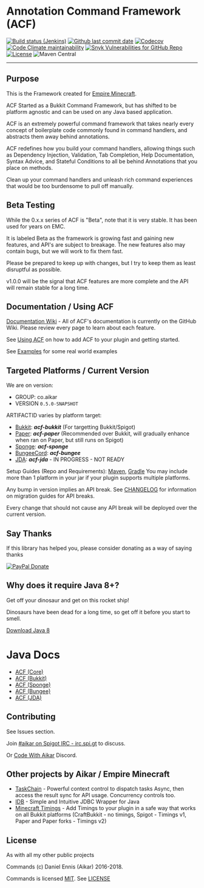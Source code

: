 # Annotation Command Framework (ACF)

[![Build status (Jenkins)](https://img.shields.io/jenkins/build?jobUrl=https%3A%2F%2Fci.gmcbm.net%2Fjob%2Fgmcbm%2Fjob%2Fcommands%2Fjob%2Ffork%2F&label=Jenkins&logo=jenkins)](https://ci.gmcbm.net/job/gmcbm/job/commands)
[![Github last commit date](https://img.shields.io/github/last-commit/gmcbm/commands?label=Updated&logo=github)](https://github.com/gmcbm/commands/commits)
[![Codecov](https://img.shields.io/codecov/c/gh/gmcbm/commands?label=Coverage&logo=codecov)](https://app.codecov.io/gh/gmcbm/commands)
[![Code Climate maintainability](https://img.shields.io/codeclimate/maintainability/gmcbm/commands?label=Maintainability)](https://codeclimate.com/github/gmcbm/commands)
[![Snyk Vulnerabilities for GitHub Repo](https://img.shields.io/snyk/vulnerabilities/github/gmcbm/commands?label=Vulnerabilities)](https://snyk.io/test/github/gmcbm/commands)
[![License](https://img.shields.io/github/license/gmcbm/commands?label=License)](https://github.com/gmcbm/commands/blob/master/LICENSE)
![Maven Central](https://img.shields.io/maven-central/v/net.gmcbm.dependencies/acf-parent)

---

## Purpose
This is the Framework created for [Empire Minecraft](https://ref.emc.gs/Aikar?gac=commands.github).

ACF Started as a Bukkit Command Framework, but has shifted to be platform agnostic and can be used on any Java based application.

ACF is an extremely powerful command framework that takes nearly every concept of boilerplate code commonly found in command handlers, and abstracts them away behind annotations.

ACF redefines how you build your command handlers, allowing things such as Dependency Injection, Validation, Tab Completion, Help Documentation, Syntax Advice, and Stateful Conditions to all be behind Annotations that you place on methods.

Clean up your command handlers and unleash rich command experiences that would be too burdensome to pull off manually.

## Beta Testing
While the 0.x.x series of ACF is "Beta", note that it is very stable.
It has been used for years on EMC. 


It is labeled Beta as the framework is growing fast and gaining new features, and API's are subject to breakage. The new features also may contain bugs, but we will work to fix them fast.

Please be prepared to keep up with changes, but I try to keep them as least disruptful as possible.

v1.0.0 will be the signal that ACF features are more complete and the API will remain stable for a long time.

## Documentation / Using ACF

[Documentation Wiki](https://github.com/aikar/commands/wiki) - All of ACF's documentation is currently on the GitHub Wiki. 
Please review every page to learn about each feature.

See [Using ACF](https://github.com/aikar/commands/wiki/Using-ACF) on how to add ACF to your plugin and getting started.

See [Examples](https://github.com/aikar/commands/wiki/Real-World-Examples) for some real world examples

## Targeted Platforms / Current Version

We are on version:
 - GROUP: co.aikar
 - VERSION `0.5.0-SNAPSHOT`

ARTIFACTID varies by platform target:
 * [Bukkit](https://spigotmc.org): ***acf-bukkit*** (For targetting Bukkit/Spigot)
 * [Paper](https://paper.emc.gs): ***acf-paper*** (Recommended over Bukkit, will gradually enhance when ran on Paper, but still runs on Spigot)
 * [Sponge](https://www.spongepowered.org/): ***acf-sponge***
 * [BungeeCord](https://www.spigotmc.org/wiki/bungeecord/): ***acf-bungee*** 
 * [JDA](https://github.com/DV8FromTheWorld/JDA): ***acf-jda*** - IN PROGRESS - NOT READY
 
Setup Guides (Repo and Requirements): [Maven](https://github.com/aikar/commands/wiki/Maven-Setup), [Gradle](https://github.com/aikar/commands/wiki/Gradle-Setup)
You may include more than 1 platform in your jar if your plugin supports multiple platforms.
    
Any bump in version implies an API break. See [CHANGELOG](CHANGELOG.md) for information on migration guides for API breaks.
 
Every change that should not cause any API break will be deployed over the current version.

## Say Thanks
If this library has helped you, please consider donating as a way of saying thanks

[![PayPal Donate](https://aikar.co/donate.png "Donate with PayPal")](https://paypal.me/empireminecraft)

## Why does it require Java 8+?
Get off your dinosaur and get on this rocket ship!

Dinosaurs have been dead for a long time, so get off it before you start to smell.

[Download Java 8](http://www.oracle.com/technetwork/java/javase/downloads/jdk8-downloads-2133151.html)

# Java Docs
- [ACF (Core)](https://aikar.github.io/commands/acf-core)
- [ACF (Bukkit)](https://aikar.github.io/commands/acf-bukkit)
- [ACF (Sponge)](https://aikar.github.io/commands/acf-sponge)
- [ACF (Bungee)](https://aikar.github.io/commands/acf-bungee)
- [ACF (JDA)](https://aikar.github.io/commands/acf-jda)


## Contributing
See Issues section. 

Join [#aikar on Spigot IRC - irc.spi.gt](https://aikarchat.emc.gs) to discuss. 

Or [Code With Aikar](https://aikardiscord.emc.gs) Discord.

## Other projects by Aikar / Empire Minecraft
 - [TaskChain](https://taskchain.emc.gs) - Powerful context control to dispatch tasks Async, then access the result sync for API usage. Concurrency controls too.
 - [IDB](https://idb.emc.gs) - Simple and Intuitive JDBC Wrapper for Java
 - [Minecraft Timings](https://github.com/aikar/minecraft-timings/) - Add Timings to your plugin in a safe way that works on all Bukkit platforms (CraftBukkit - no timings, Spigot - Timings v1, Paper and Paper forks - Timings v2)

## License
As with all my other public projects

Commands (c) Daniel Ennis (Aikar) 2016-2018.

Commands is licensed [MIT](https://tldrlegal.com/license/mit-license). See [LICENSE](LICENSE)



